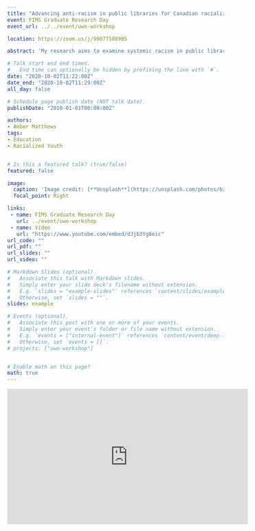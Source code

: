 ```yaml
---
title: "Advancing anti-racism in public libraries for Canadian racialized youth"
event: FIMS Graduate Research Day
event_url: ../../event/uwo-workshop

location: https://zoom.us/j/99077508905

abstract: 'My research aims to examine systemic racism in public libraries and its impacts on racialized youth in Canada. It is grounded in an anti-oppression methodology, specifically anti-racism, and suggests that failing to account for race and redress systemic power relationships in public library development and policy denies historical imbalances of power and serves to further entrench systemic racism. Principally, I am concerned with the untenable position of library policy being both neutral and diverse and aim to identify reflective anti-oppressive practices that support all Canadian youth. This presentation will focus on the design and methodological foundation of my research project entitled "Advancing anti-racism in public libraries for Canadian racialized youth". This is an urgent and relevant inquiry into how systemic racism impacts service delivery to racialized youth in Canadian public libraries and responds to immediate and resounding calls to examine the role of social institutions in perpetuating inequity and our collective responsibility to address structural barriers.'

# Talk start and end times.
#   End time can optionally be hidden by prefixing the line with `#`.
date: "2020-10-02T11:22:00Z"
date_end: "2020-10-02T11:29:00Z"
all_day: false

# Schedule page publish date (NOT talk date).
publishDate: "2010-01-01T00:00:00Z"

authors:
- Amber Matthews
tags: 
- Education
- Racialized Youth


# Is this a featured talk? (true/false)
featured: false

image:
  caption: 'Image credit: [**Unsplash**](https://unsplash.com/photos/bzdhc5b3Bxs)'
  focal_point: Right

links:
 - name: FIMS Graduate Research Day
   url: ../event/uwo-workshop
 - name: Video
   url: "https://www.youtube.com/embed/dJjb3Yg8eic"
url_code: ""
url_pdf: ""
url_slides: ""
url_video: ""

# Markdown Slides (optional).
#   Associate this talk with Markdown slides.
#   Simply enter your slide deck's filename without extension.
#   E.g. `slides = "example-slides"` references `content/slides/example-slides.md`.
#   Otherwise, set `slides = ""`.
slides: example

# Events (optional).
#   Associate this post with one or more of your events.
#   Simply enter your event's folder or file name without extension.
#   E.g. `events = ["internal-event"]` references `content/event/deep-learning/index.md`.
#   Otherwise, set `events = []`.
# projects: ["uwo-workshop"]


# Enable math on this page?
math: true
---
```


<iframe width="560" height="315" src="https://www.youtube.com/embed/dJjb3Yg8eic" frameborder="0" allow="accelerometer; autoplay; clipboard-write; encrypted-media; gyroscope; picture-in-picture" allowfullscreen></iframe>